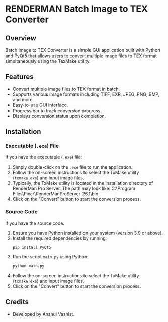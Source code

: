# RENDERMAN Batch Image to TEX Converter

## Overview

Batch Image to TEX Converter is a simple GUI application built with Python and PyQt5 that allows users to convert multiple image files to TEX format simultaneously using the TexMake utility.

## Features

- Convert multiple image files to TEX format in batch.
- Supports various image formats including TIFF, EXR, JPEG, PNG, BMP, and more.
- Easy-to-use GUI interface.
- Progress bar to track conversion progress.
- Displays conversion status upon completion.

## Installation

### Executable (`.exe`) File

If you have the executable (`.exe`) file:
1. Simply double-click on the `.exe` file to run the application.
2. Follow the on-screen instructions to select the TxMake utility (`txmake.exe`) and input image files.
3. Typically, the TxMake utility is located in the installation directory of RenderMan Pro Server. The path may look like: C:\Program Files\Pixar\RenderManProServer-26.1\bin.
4. Click on the "Convert" button to start the conversion process.

### Source Code

If you have the source code:
1. Ensure you have Python installed on your system (version 3.9 or above).
2. Install the required dependencies by running:
   ```
   pip install PyQt5
   ```
3. Run the script `main.py` using Python:
   ```
   python main.py
   ```
4. Follow the on-screen instructions to select the TxMake utility (`txmake.exe`) and input image files.
5. Click on the "Convert" button to start the conversion process.

## Credits

- Developed by Anshul Vashist.
